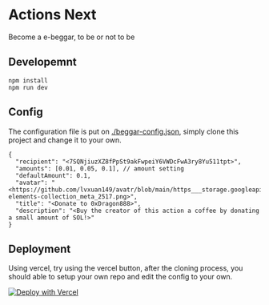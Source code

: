 # Actions Next

Become a e-beggar, to be or not to be

## Developemnt

```
npm install
npm run dev
```

## Config

The configuration file is put on [./beggar-config.json](./beggar-config.json), simply clone this project and change it to your own.

```jsonc
{
  "recipient": "<7SQNjiuzXZ8fPpSt9akFwpeiY6VWDcFwA3ry8Yu511tpt>",
  "amounts": [0.01, 0.05, 0.1], // amount setting
  "defaultAmount": 0.1,
  "avatar": "<https://github.com/lvxuan149/avatr/blob/main/https___storage.googleapis.com_assetdash-elements-collection_meta_2517.png>",
  "title": "<Donate to 0xDragon888>",
  "description": "<Buy the creator of this action a coffee by donating a small amount of SOL!>"
}
```

## Deployment

Using vercel, try using the vercel button, after the cloning process, you should able to setup your own repo and edit the config to your own.

[![Deploy with Vercel](https://vercel.com/button)](https://vercel.com/new/clone?repository-url=https%3A%2F%2Fgithub.com%2FAmagiDDmxh%2Factions-next&project-name=my-actions-next&repository-name=my-actions-next)
